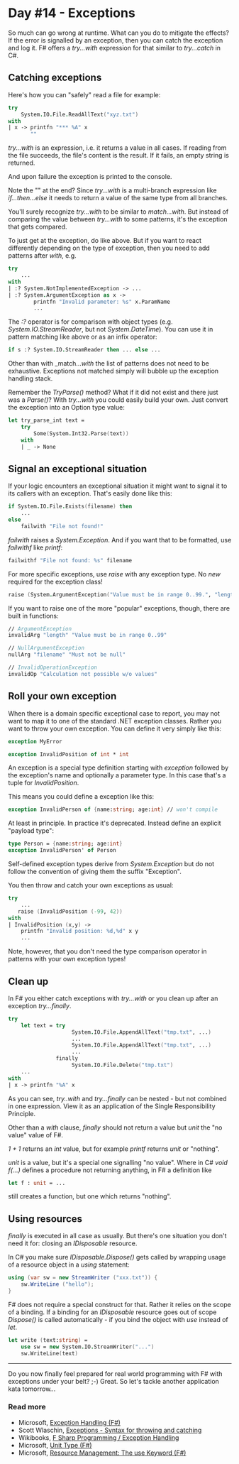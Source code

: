 # Day #14 - Exceptions
So much can go wrong at runtime. What can you do to mitigate the effects? If the error is signalled by an exception, then you can catch the exception and log it. F# offers a _try...with_ expression for that similar to _try...catch_ in C#.

## Catching exceptions
Here's how you can "safely" read a file for example:

```fsharp
try
	System.IO.File.ReadAllText("xyz.txt")
with
| x -> printfn "*** %A" x
       ""
```

_try...with_ is an expression, i.e. it returns a value in all cases. If reading from the file succeeds, the file's content is the result. If it fails, an empty string is returned.

And upon failure the exception is printed to the console.

Note the "" at the end? Since _try...with_ is a multi-branch expression like _if...then...else_ it needs to return a value of the same type from all branches.

You'll surely recognize _try...with_ to be similar to _match...with_. But instead of comparing the value between _try...with_ to some patterns, it's the exception that gets compared.

To just get at the exception, do like above. But if you want to react differently depending on the type of exception, then you need to add patterns after _with_, e.g.

```fsharp
try
    ...
with
| :? System.NotImplementedException -> ...
| :? System.ArgumentException as x -> 
		printfn "Invalid parameter: %s" x.ParamName
		...
```

The _:?_ operator is for comparison with object types (e.g. _System.IO.StreamReader_, but not _System.DateTime_). You can use it in pattern matching like above or as an infix operator:

```fsharp
if s :? System.IO.StreamReader then ... else ...
```

Other than with _match..._with_ the list of patterns does not need to be exhaustive. Exceptions not matched simply will bubble up the exception handling stack.

Remember the _TryParse()_ method? What if it did not exist and there just was a _Parse()_? With _try...with_ you could easily build your own. Just convert the exception into an Option type value:

```fsharp
let try_parse_int text =
    try
        Some(System.Int32.Parse(text))
    with
    | _ -> None
```

## Signal an exceptional situation
If your logic encounters an exceptional situation it might want to signal it to its callers with an exception. That's easily done like this:

```fsharp
if System.IO.File.Exists(filename) then
    ...
else
    failwith "File not found!"
```

_failwith_ raises a _System.Exception_. And if you want that to be formatted, use _failwithf_ like _printf_:

```fsharp
failwithf "File not found: %s" filename
```

For more specific exceptions, use _raise_ with any exception type. No _new_ required for the exception class!

```fsharp
raise (System.ArgumentException("Value must be in range 0..99.", "length"))
```

If you want to raise one of the more "popular" exceptions, though, there are built in functions:

```fsharp
// ArgumentException
invalidArg "length" "Value must be in range 0..99"

// NullArgumentException
nullArg "filename" "Must not be null"

// InvalidOperationException
invalidOp "Calculation not possible w/o values"
```

## Roll your own exception
When there is a domain specific exceptional case to report, you may not want to map it to one of the standard .NET exception classes. Rather you want to throw your own exception. You can define it very simply like this:

```fsharp
exception MyError

exception InvalidPosition of int * int
```

An exception is a special type definition starting with _exception_ followed by the exception's name and optionally a parameter type. In this case that's a tuple for _InvalidPosition_.

This means you could define a exception like this:

```fsharp
exception InvalidPerson of {name:string; age:int} // won't compile
```

At least in principle. In practice it's deprecated. Instead define an explicit "payload type":

```fsharp
type Person = {name:string; age:int}
exception InvalidPerson' of Person
```

Self-defined exception types derive from _System.Exception_ but do not follow the convention of giving them the suffix "Exception".

You then throw and catch your own exceptions as usual:

```fsharp
try
	...
   raise (InvalidPosition (-99, 42))
with
| InvalidPosition (x,y) -> 
	printfn "Invalid position: %d,%d" x y
	...
```

Note, however, that you don't need the type comparison operator in patterns with your own exception types!

## Clean up
In F# you either catch exceptions with _try...with_ or you clean up after an exception _try...finally_.

```fsharp
try
    let text = try
                    System.IO.File.AppendAllText("tmp.txt", ...)
                    ...
                    System.IO.File.AppendAllText("tmp.txt", ...)
                    ...
               finally
                    System.IO.File.Delete("tmp.txt")
    ...
with
| x -> printfn "%A" x
```

As you can see, _try..with_ and _try...finally_ can be nested - but not combined in one expression. View it as an application of the Single Responsibility Principle.

Other than a _with_ clause, _finally_ should not return a value but _unit_ the "no value" value of F#.

_1 + 1_ returns an _int_ value, but for example _printf_ returns _unit_ or "nothing".

_unit_ is a value, but it's a special one signalling "no value". Where in C# _void f(...)_ defines a procedure not returning anything, in F# a definition like

```fsharp
let f : unit = ...
```

still creates a function, but one which returns "nothing".

## Using resources
_finally_ is executed in all case as usually. But there's one situation you don't need it for: closing an _IDisposable_ resource.

In C# you make sure _IDisposable.Dispose()_ gets called by wrapping usage of a resource object in a _using_ statement:

```csharp
using (var sw = new StreamWriter ("xxx.txt")) {
	sw.WriteLine ("hello");
}
```

F# does not require a special construct for that. Rather it relies on the scope of a binding. If a binding for an _IDisposable_ resource goes out of scope _Dispose()_ is called automatically - if you bind the object with _use_ instead of _let_.

```fsharp
let write (text:string) =
    use sw = new System.IO.StreamWriter("...")
    sw.WriteLine(text)
```

***

Do you now finally feel prepared for real world programming with F# with exceptions under your belt? ;-) Great. So let's tackle another application kata tomorrow...

### Read more
* Microsoft, [Exception Handling (F#)](https://msdn.microsoft.com/en-us/library/dd233223.aspx)
* Scott Wlaschin, [Exceptions - Syntax for throwing and catching](http://fsharpforfunandprofit.com/posts/exceptions/)
* Wikibooks, [F Sharp Programming / Exception Handling](https://en.wikibooks.org/wiki/F_Sharp_Programming/Exception_Handling)
* Microsoft, [Unit Type (F#)](https://msdn.microsoft.com/en-us/library/dd483472.aspx)
* Microsoft, [Resource Management: The use Keyword (F#)](https://msdn.microsoft.com/en-us/library/dd233240.aspx)